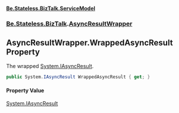 #### [Be.Stateless.BizTalk.ServiceModel](README.md 'README')
### [Be.Stateless.BizTalk](Be.Stateless.BizTalk.md 'Be.Stateless.BizTalk').[AsyncResultWrapper](AsyncResultWrapper.md 'Be.Stateless.BizTalk.AsyncResultWrapper')

## AsyncResultWrapper.WrappedAsyncResult Property

The wrapped [System.IAsyncResult](https://docs.microsoft.com/en-us/dotnet/api/System.IAsyncResult 'System.IAsyncResult').

```csharp
public System.IAsyncResult WrappedAsyncResult { get; }
```

#### Property Value
[System.IAsyncResult](https://docs.microsoft.com/en-us/dotnet/api/System.IAsyncResult 'System.IAsyncResult')